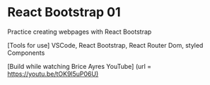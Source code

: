 # React Bootstrap 01

Practice creating webpages with React Bootstrap

[Tools for use]
VSCode,
React Bootstrap,
React Router Dom,
styled Components

[Build while watching Brice Ayres YouTube]
(url = <https://youtu.be/tOK9l5uP06U)>
